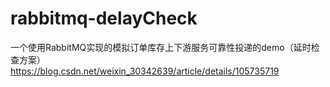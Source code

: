 # rabbitmq-delayCheck
一个使用RabbitMQ实现的模拟订单库存上下游服务可靠性投递的demo（延时检查方案）  
https://blog.csdn.net/weixin_30342639/article/details/105735719
